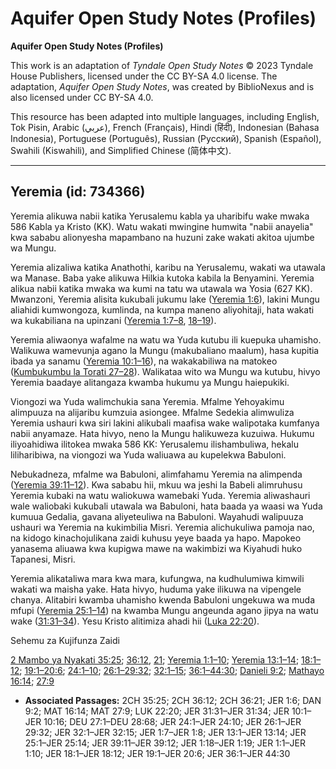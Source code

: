 # Aquifer Open Study Notes (Profiles)

**Aquifer Open Study Notes (Profiles)**

This work is an adaptation of *Tyndale Open Study Notes* © 2023 Tyndale House Publishers, licensed under the CC BY\-SA 4\.0 license. The adaptation, *Aquifer Open Study Notes*, was created by BiblioNexus and is also licensed under CC BY\-SA 4\.0\.

This resource has been adapted into multiple languages, including English, Tok Pisin, Arabic (عربي), French (Français), Hindi (हिंदी), Indonesian (Bahasa Indonesia), Portuguese (Português), Russian (Русский), Spanish (Español), Swahili (Kiswahili), and Simplified Chinese (简体中文).



--------------------------------

## Yeremia (id: 734366)

Yeremia alikuwa nabii katika Yerusalemu kabla ya uharibifu wake mwaka 586 Kabla ya Kristo (KK). Watu wakati mwingine humwita "nabii anayelia" kwa sababu alionyesha mapambano na huzuni zake wakati akitoa ujumbe wa Mungu.

Yeremia alizaliwa katika Anathothi, karibu na Yerusalemu, wakati wa utawala wa Manase. Baba yake alikuwa Hilkia kutoka kabila la Benyamini. Yeremia alikua nabii katika mwaka wa kumi na tatu wa utawala wa Yosia (627 KK). Mwanzoni, Yeremia alisita kukubali jukumu lake ([Yeremia 1:6](https://ref.ly/Jer1:6)), lakini Mungu aliahidi kumwongoza, kumlinda, na kumpa maneno aliyohitaji, hata wakati wa kukabiliana na upinzani ([Yeremia 1:7–8](https://ref.ly/Jer1:7-Jer1:8), [18–19](https://ref.ly/Jer1:18-Jer1:19)).

Yeremia aliwaonya wafalme na watu wa Yuda kutubu ili kuepuka uhamisho. Walikuwa wamevunja agano la Mungu (makubaliano maalum), hasa kupitia ibada ya sanamu ([Yeremia 10:1–16](https://ref.ly/Jer10:1-Jer10:16)), na wakakabiliwa na matokeo ([Kumbukumbu la Torati 27–28](https://ref.ly/Deut27:1-Deut28:68)). Walikataa wito wa Mungu wa kutubu, hivyo Yeremia baadaye alitangaza kwamba hukumu ya Mungu haiepukiki.

Viongozi wa Yuda walimchukia sana Yeremia. Mfalme Yehoyakimu alimpuuza na alijaribu kumzuia asiongee. Mfalme Sedekia alimwuliza Yeremia ushauri kwa siri lakini alikubali maafisa wake walipotaka kumfanya nabii anyamaze. Hata hivyo, neno la Mungu halikuweza kuzuiwa. Hukumu iliyoahidiwa ilitokea mwaka 586 KK: Yerusalemu ilishambuliwa, hekalu liliharibiwa, na viongozi wa Yuda waliuawa au kupelekwa Babuloni.

Nebukadneza, mfalme wa Babuloni, alimfahamu Yeremia na alimpenda ([Yeremia 39:11–12](https://ref.ly/Jer39:11-Jer39:12)). Kwa sababu hii, mkuu wa jeshi la Babeli alimruhusu Yeremia kubaki na watu waliokuwa wamebaki Yuda. Yeremia aliwashauri wale waliobaki kukubali utawala wa Babuloni, hata baada ya waasi wa Yuda kumuua Gedalia, gavana aliyeteuliwa na Babuloni. Wayahudi walipuuza ushauri wa Yeremia na kukimbilia Misri. Yeremia alichukuliwa pamoja nao, na kidogo kinachojulikana zaidi kuhusu yeye baada ya hapo. Mapokeo yanasema aliuawa kwa kupigwa mawe na wakimbizi wa Kiyahudi huko Tapanesi, Misri.

Yeremia alikataliwa mara kwa mara, kufungwa, na kudhulumiwa kimwili wakati wa maisha yake. Hata hivyo, huduma yake ilikuwa na vipengele chanya. Alitabiri kwamba uhamisho kwenda Babuloni ungekuwa wa muda mfupi ([Yeremia 25:1–14](https://ref.ly/Jer25:1-Jer25:14)) na kwamba Mungu angeunda agano jipya na watu wake ([31:31–34](https://ref.ly/Jer31:31-Jer31:34)). Yesu Kristo alitimiza ahadi hii ([Luka 22:20](https://ref.ly/Luke22:20)).

Sehemu za Kujifunza Zaidi

[2 Mambo ya Nyakati 35:25](https://ref.ly/2Chr35:25); [36:12](https://ref.ly/2Chr36:12), [21](https://ref.ly/2Chr36:21); [Yeremia 1:1–10](https://ref.ly/Jer1:1-Jer1:10); [Yeremia 13:1–14](https://ref.ly/Jer13:1-Jer13:14); [18:1–12](https://ref.ly/Jer18:1-Jer18:12); [19:1–20:6](https://ref.ly/Jer19:1-Jer20:6); [24:1–10](https://ref.ly/Jer24:1-Jer24:10); [26:1–29:32](https://ref.ly/Jer26:1-Jer29:32); [32:1–15](https://ref.ly/Jer32:1-Jer32:15); [36:1–44:30](https://ref.ly/Jer36:1-Jer44:30); [Danieli 9:2](https://ref.ly/Dan9:2); [Mathayo 16:14](https://ref.ly/Matt16:14); [27:9](https://ref.ly/Matt27:9)

* **Associated Passages:** 2CH 35:25; 2CH 36:12; 2CH 36:21; JER 1:6; DAN 9:2; MAT 16:14; MAT 27:9; LUK 22:20; JER 31:31–JER 31:34; JER 10:1–JER 10:16; DEU 27:1–DEU 28:68; JER 24:1–JER 24:10; JER 26:1–JER 29:32; JER 32:1–JER 32:15; JER 1:7–JER 1:8; JER 13:1–JER 13:14; JER 25:1–JER 25:14; JER 39:11–JER 39:12; JER 1:18–JER 1:19; JER 1:1–JER 1:10; JER 18:1–JER 18:12; JER 19:1–JER 20:6; JER 36:1–JER 44:30

